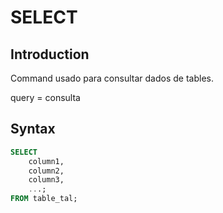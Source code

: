 # SELECT

## Introduction

Command usado para consultar dados de tables.

query = consulta



## Syntax

```sql
SELECT
    column1,
    column2,
    column3,
    ...;
FROM table_tal;

